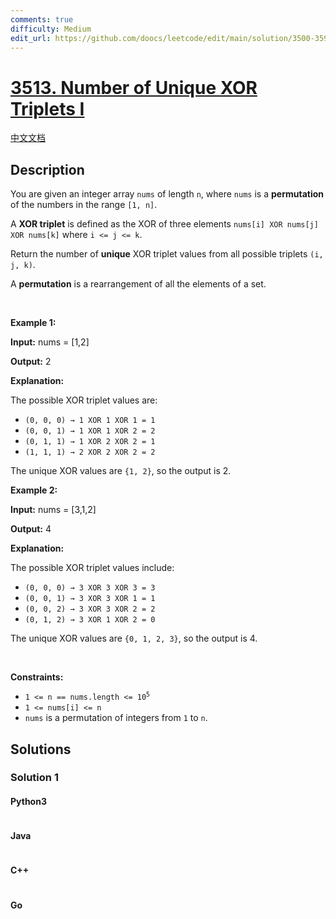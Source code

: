 ```yaml
---
comments: true
difficulty: Medium
edit_url: https://github.com/doocs/leetcode/edit/main/solution/3500-3599/3513.Number%20of%20Unique%20XOR%20Triplets%20I/README_EN.md
---
```


<!-- problem:start -->

# [3513. Number of Unique XOR Triplets I](https://leetcode.com/problems/number-of-unique-xor-triplets-i)

[中文文档](/solution/3500-3599/3513.Number%20of%20Unique%20XOR%20Triplets%20I/README.md)

## Description

<!-- description:start -->

<p>You are given an integer array <code>nums</code> of length <code>n</code>, where <code>nums</code> is a <strong>permutation</strong> of the numbers in the range <code>[1, n]</code>.</p>

<p>A <strong>XOR triplet</strong> is defined as the XOR of three elements <code>nums[i] XOR nums[j] XOR nums[k]</code> where <code>i &lt;= j &lt;= k</code>.</p>

<p>Return the number of <strong>unique</strong> XOR triplet values from all possible triplets <code>(i, j, k)</code>.</p>

<p>A <strong>permutation</strong> is a rearrangement of all the elements of a set.</p>

<p>&nbsp;</p>
<p><strong class="example">Example 1:</strong></p>

<div class="example-block">
<p><strong>Input:</strong> <span class="example-io">nums = [1,2]</span></p>

<p><strong>Output:</strong> <span class="example-io">2</span></p>

<p><strong>Explanation:</strong></p>

<p>The possible XOR triplet values are:</p>

<ul>
	<li><code>(0, 0, 0) &rarr; 1 XOR 1 XOR 1 = 1</code></li>
	<li><code>(0, 0, 1) &rarr; 1 XOR 1 XOR 2 = 2</code></li>
	<li><code>(0, 1, 1) &rarr; 1 XOR 2 XOR 2 = 1</code></li>
	<li><code>(1, 1, 1) &rarr; 2 XOR 2 XOR 2 = 2</code></li>
</ul>

<p>The unique XOR values are <code>{1, 2}</code>, so the output is 2.</p>
</div>

<p><strong class="example">Example 2:</strong></p>

<div class="example-block">
<p><strong>Input:</strong> <span class="example-io">nums = [3,1,2]</span></p>

<p><strong>Output:</strong> <span class="example-io">4</span></p>

<p><strong>Explanation:</strong></p>

<p>The possible XOR triplet values include:</p>

<ul>
	<li><code>(0, 0, 0) &rarr; 3 XOR 3 XOR 3 = 3</code></li>
	<li><code>(0, 0, 1) &rarr; 3 XOR 3 XOR 1 = 1</code></li>
	<li><code>(0, 0, 2) &rarr; 3 XOR 3 XOR 2 = 2</code></li>
	<li><code>(0, 1, 2) &rarr; 3 XOR 1 XOR 2 = 0</code></li>
</ul>

<p>The unique XOR values are <code>{0, 1, 2, 3}</code>, so the output is 4.</p>
</div>

<p>&nbsp;</p>
<p><strong>Constraints:</strong></p>

<ul>
	<li><code>1 &lt;= n == nums.length &lt;= 10<sup>5</sup></code></li>
	<li><code>1 &lt;= nums[i] &lt;= n</code></li>
	<li><code>nums</code> is a permutation of integers from <code>1</code> to <code>n</code>.</li>
</ul>

<!-- description:end -->

## Solutions

<!-- solution:start -->

### Solution 1

<!-- tabs:start -->

#### Python3

```python

```

#### Java

```java

```

#### C++

```cpp

```

#### Go

```go

```

<!-- tabs:end -->

<!-- solution:end -->

<!-- problem:end -->
